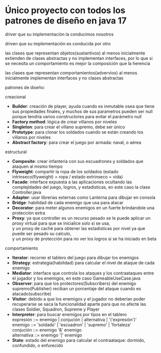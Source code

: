 # Único proyecto con todos los patrones de diseño en java 17

driver que su implementación la conducimos nosotros

driven que su implementación es conducida por otro

las clases que representan objetos(sustantivos) al menos inicialmente extienden de clases abstractas y no implementan interfaces, por lo que si se necesita un comportamiento es mejor la composición que la herencia

las clases que representan comportamientos(advervios) al menos inicialmente implementan interfaces y no clases abstractas

patrones de diseño:

creacional

* **Builder**: creación de player, ayuda cuando es inmutable osea que tiene sus propiedades finales, y muchos de sus parametros pueden ser null porque tendría varios constructores para evitar el parámetro null
* **Factory method**: lógica de crear villanos por niveles
* **Singleton**: para crear el villano supremo, debe ser único
* **Prototype**: para clonar los soldados cuando se están creando los villanos por niveles
* **Abstract factory**: para crear el juego por armada: naval, o aérea


estructural

* **Composite**: crear infanteria con sus escuadrones y soldados que ataquen al mismo tiempo
* **Flyweight**: compartir la ropa de los soldados (estado intrinseco(flyweight) = ropa / estado extrinseco = vida)
* **Facade**: interface expuesta a las aplicaciones ocultando las complejidades del juego, logros, y estadisticas, en este caso la clase Controller.java
* **Adapter**: usar librerias externas como Lanterna para dibujar en consola
* **Bridge**: habilidad de cada enemigo que usa para atacar
* **Decorator**: para meter algunos enemigos en un fuerte brindandole una protección extra
* **Proxy**: ya que controller es un recurso pesado se le puede aplicar un proxy virtual para que se inicialice solo si se usa,  
y un proxy de caché para obtener las estadisticas por nivel ya que puede ser pesado su calculo,  
y un proxy de protección para no ver los logros si se ha iniciado en beta

comportamiento

* **Iterator**: recorrer el tablero del juego para dibujar los enemigos
* **Strategy**: estrategía(habilidad) para calcular el nivel de ataque de cada enemigo
* **Mediator**: interface que controla los ataques y los contraataques entre el jugador y los enemigos, en este caso GameableUseCase.java
* **Observer**: para que los protectores(Subscribers) del enemigo supremo(Publisher) reciban un porcentaje del ataque cuando es atacado(subscribe)
* **Visitor**: debido a que los enemigos y el jugador no deberían poder recuperarse se saca la funcionalidad aparte para que no afecte las clases Soldier, Squadron, Supreme y Player
* **Interpreter**: para buscar enemigos por tipos en el tablero  
expresión ::= enemigo | conjución | alternativa | '('expresión')'  
enemigo ::= 'soldado' | 'escuadron' | 'supremo' | 'fortaleza'  
conjución ::= enemigo '&' enemigo  
alternativa ::= enemigo '|' enemigo
* **State**: estado del enemigo para calcular el contraataque: dormido, confundido, o enfurecido
